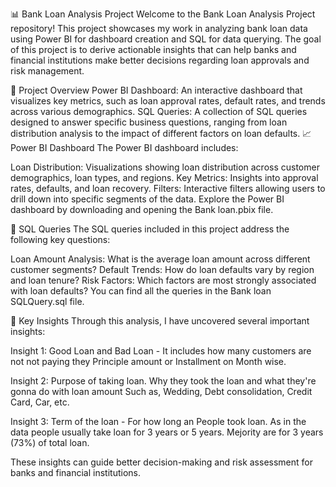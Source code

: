 📊 Bank Loan Analysis Project
Welcome to the Bank Loan Analysis Project repository! This project showcases my work in analyzing bank loan data using Power BI for dashboard creation and SQL for data querying. The goal of this project is to derive actionable insights that can help banks and financial institutions make better decisions regarding loan approvals and risk management.

🌟 Project Overview
Power BI Dashboard: An interactive dashboard that visualizes key metrics, such as loan approval rates, default rates, and trends across various demographics.
SQL Queries: A collection of SQL queries designed to answer specific business questions, ranging from loan distribution analysis to the impact of different factors on loan defaults.
📈 Power BI Dashboard
The Power BI dashboard includes:

Loan Distribution: Visualizations showing loan distribution across customer demographics, loan types, and regions.
Key Metrics: Insights into approval rates, defaults, and loan recovery.
Filters: Interactive filters allowing users to drill down into specific segments of the data.
Explore the Power BI dashboard by downloading and opening the Bank loan.pbix file.

📝 SQL Queries
The SQL queries included in this project address the following key questions:

Loan Amount Analysis: What is the average loan amount across different customer segments?
Default Trends: How do loan defaults vary by region and loan tenure?
Risk Factors: Which factors are most strongly associated with loan defaults?
You can find all the queries in the Bank loan SQLQuery.sql file.


🧐 Key Insights
Through this analysis, I have uncovered several important insights:

Insight 1: Good Loan and Bad Loan - It includes how many customers are not not paying they Principle amount or Installment on Month wise.

Insight 2: Purpose of taking loan. Why they took the loan and what they're gonna do with loan amount Such as, Wedding, Debt consolidation, Credit Card, Car, etc.

Insight 3: Term of the loan - For how long an People took loan. As in the data people usually take loan for 3 years or 5 years. Mejority are for 3 years (73%) of total loan.

These insights can guide better decision-making and risk assessment for banks and financial institutions.
